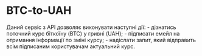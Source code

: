 # BTC-to-UAH
Даний сервіс з АРІ дозволяє виконувати наступні дії:  - дізнатись поточний курс біткоїну (BTC) у гривні (UAH); - підписати емейл на отримання інформації по зміні курсу; - надіслати запит, який відправить всім підписаним користувачам актуальний курс. 
